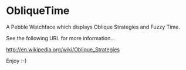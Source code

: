 ObliqueTime
===========

A Pebble Watchface which displays Oblique Strategies and Fuzzy Time.

See the following URL for more information...

http://en.wikipedia.org/wiki/Oblique_Strategies

Enjoy :-)

